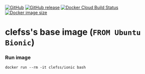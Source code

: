 [![GitHub](https://img.shields.io/github/license/clefss/docker-base)](https://tldrlegal.com/license/mit-license#summary) [![GitHub release](https://img.shields.io/github/release/clefss/docker-base)](https://github.com/clefss/docker-base/releases) [![Docker  Cloud Build Status](https://img.shields.io/docker/cloud/build/clefss/base)](https://hub.docker.com/r/clefss/base/builds) [![Docker image size](https://images.microbadger.com/badges/image/clefss/base.svg)](https://microbadger.com/images/clefss/base "Size")
# clefss's base image (`FROM Ubuntu Bionic`)
### Run image
    docker run --rm -it clefss/ionic bash
